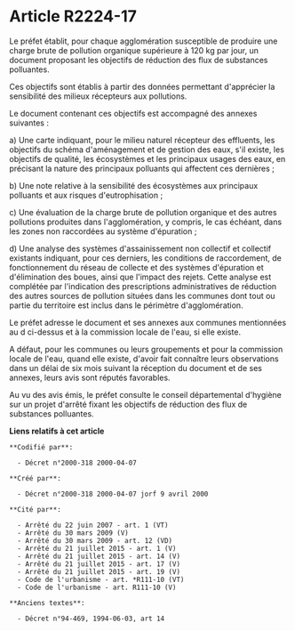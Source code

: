# Article R2224-17

Le préfet établit, pour chaque agglomération susceptible de produire une charge brute de pollution organique supérieure à 120
kg par jour, un document proposant les objectifs de réduction des flux de substances polluantes.

Ces objectifs sont établis à partir des données permettant d'apprécier la sensibilité des milieux récepteurs aux pollutions.

Le document contenant ces objectifs est accompagné des annexes suivantes :

a) Une carte indiquant, pour le milieu naturel récepteur des effluents, les objectifs du schéma d'aménagement et de gestion
des eaux, s'il existe, les objectifs de qualité, les écosystèmes et les principaux usages des eaux, en précisant la nature
des principaux polluants qui affectent ces dernières ;

b) Une note relative à la sensibilité des écosystèmes aux principaux polluants et aux risques d'eutrophisation ;

c) Une évaluation de la charge brute de pollution organique et des autres pollutions produites dans l'agglomération, y
compris, le cas échéant, dans les zones non raccordées au système d'épuration ;

d) Une analyse des systèmes d'assainissement non collectif et collectif existants indiquant, pour ces derniers, les
conditions de raccordement, de fonctionnement du réseau de collecte et des systèmes d'épuration et d'élimination des boues,
ainsi que l'impact des rejets. Cette analyse est complétée par l'indication des prescriptions administratives de réduction
des autres sources de pollution situées dans les communes dont tout ou partie du territoire est inclus dans le périmètre
d'agglomération.

Le préfet adresse le document et ses annexes aux communes mentionnées au d ci-dessus et à la commission locale de l'eau, si
elle existe.

A défaut, pour les communes ou leurs groupements et pour la commission locale de l'eau, quand elle existe, d'avoir fait
connaître leurs observations dans un délai de six mois suivant la réception du document et de ses annexes, leurs avis sont
réputés favorables.

Au vu des avis émis, le préfet consulte le conseil départemental d'hygiène sur un projet d'arrêté fixant les objectifs de
réduction des flux de substances polluantes.

**Liens relatifs à cet article**

	**Codifié par**:

	  - Décret n°2000-318 2000-04-07

	**Créé par**:

	  - Décret n°2000-318 2000-04-07 jorf 9 avril 2000

	**Cité par**:

	  - Arrêté du 22 juin 2007 - art. 1 (VT)
	  - Arrêté du 30 mars 2009 (V)
	  - Arrêté du 30 mars 2009 - art. 12 (VD)
	  - Arrêté du 21 juillet 2015 - art. 1 (V)
	  - Arrêté du 21 juillet 2015 - art. 14 (V)
	  - Arrêté du 21 juillet 2015 - art. 17 (V)
	  - Arrêté du 21 juillet 2015 - art. 19 (V)
	  - Code de l'urbanisme - art. *R111-10 (VT)
	  - Code de l'urbanisme - art. R111-10 (V)

	**Anciens textes**:

	  - Décret n°94-469, 1994-06-03, art 14
